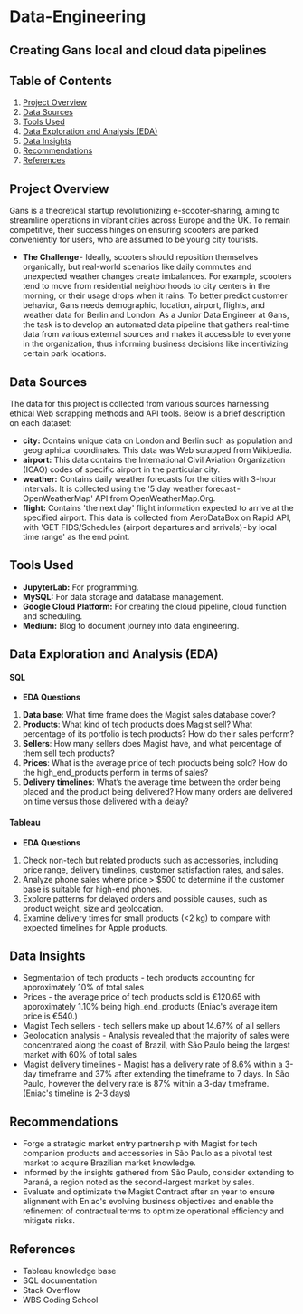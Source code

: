 # Data-Engineering
Creating Gans local and cloud data pipelines
---
## Table of Contents
1. [Project Overview](#project-overview)
2. [Data Sources](#data-sources)
3. [Tools Used](#tools-used)
4. [ Data Exploration and Analysis (EDA)](#data-exploration-and-analysis-eda)
5. [Data Insights](#data-insights)
6. [Recommendations](#recommendations)
7. [References](#references)
   
## Project Overview
Gans is a theoretical startup revolutionizing e-scooter-sharing, aiming to streamline operations in vibrant cities across Europe and the UK. To remain competitive, their success hinges on ensuring scooters are parked conveniently for users, who are assumed to be young city tourists.
- **The Challenge** - Ideally, scooters should reposition themselves organically, but real-world scenarios like daily commutes and unexpected weather changes create imbalances. For example, scooters tend to move from residential neighborhoods to city centers in the morning, or their usage drops when it rains. To better predict customer behavior, Gans needs demographic, location, airport, flights, and weather data for Berlin and London. As a Junior Data Engineer at Gans, the task is to develop an automated data pipeline that gathers real-time data from various external sources and makes it accessible to everyone in the organization, thus informing business decisions like incentivizing certain park locations.

## Data Sources
The data for this project is collected from various sources harnessing ethical Web scrapping methods and API tools. Below is a brief description on each dataset:

- **city:** Contains unique data on London and Berlin such as population and geographical coordinates. This data was Web scrapped from Wikipedia. 
- **airport:** This data contains the International Civil Aviation Organization (ICAO) codes of specific airport in the particular city.
- **weather:** Contains daily weather forecasts for the cities with 3-hour intervals. It is collected using the '5 day weather forecast - OpenWeatherMap' API from OpenWeatherMap.Org.
- **flight:** Contains 'the next day' flight information expected to arrive at the specified airport. This data is collected from AeroDataBox on Rapid API, with 'GET FIDS/Schedules (airport 
 departures and arrivals) - by local time range' as the end point.

## Tools Used
- **JupyterLab:** For programming.
- **MySQL:** For data storage and database management.
- **Google Cloud Platform:** For creating the cloud pipeline, cloud function and scheduling.
- **Medium:** Blog to document journey into data engineering.
  
## Data Exploration and Analysis (EDA)
#### SQL
- **EDA Questions**
1. **Data base**: What time frame does the Magist sales database cover?
2. **Products**: What kind of tech products does Magist sell? What percentage of its portfolio is tech products? How do their sales perform?
3. **Sellers**: How many sellers does Magist have, and what percentage of them sell tech products?
4. **Prices**: What is the average price of tech products being sold? How do the high_end_products perform in terms of sales?
5. **Delivery timelines**: What’s the average time between the order being placed and the product being delivered? How many orders are delivered on time versus those delivered with a delay?
#### Tableau 
- **EDA Questions**
1. Check non-tech but related products such as accessories, including price range, delivery timelines, customer satisfaction rates, and sales.
2. Analyze phone sales where price > $500 to determine if the customer base is suitable for high-end phones.
3. Explore patterns for delayed orders and possible causes, such as product weight, size and geolocation.
4. Examine delivery times for small products (<2 kg) to compare with expected timelines for Apple products.

## Data Insights
- Segmentation of tech products - tech products accounting for approximately 10% of total sales
- Prices - the average price of tech products sold is €120.65 with approximately 1.10% being high_end_products (Eniac's average item price is €540.)
- Magist Tech sellers - tech sellers make up about 14.67% of all sellers
- Geolocation analysis - Analysis revealed that the majority of sales were concentrated along the coast of Brazil, with São Paulo being the largest market with 60% of total sales
- Magist delivery timelines - Magist has a delivery rate of 8.6% within a 3-day timeframe and 37% after extending the timeframe to 7 days. In São Paulo, however the delivery rate is 87% within a 3-day timeframe. (Eniac's timeline is 2-3 days)
  
## Recommendations
- Forge a strategic market entry partnership with Magist for tech companion products and accessories in São Paulo as a pivotal test market to acquire Brazilian market knowledge.
- Informed by the insights gathered from São Paulo, consider extending to Paraná, a region noted as the second-largest market by sales.
- Evaluate and optimizate the Magist Contract after an year to ensure alignment with Eniac's evolving business objectives and enable the refinement of contractual terms to optimize operational efficiency and mitigate risks.
  
## References
- Tableau knowledge base
- SQL documentation
- Stack Overflow
- WBS Coding School
